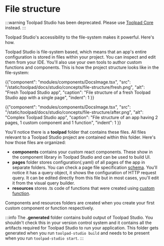 # File structure

:::warning
Toolpad Studio has been deprecated. Please use [Toolpad Core](/toolpad/) instead.
:::

<p class="description">Toolpad Studio's accessibility to the file-system makes it powerful. Here's how.</p>

Toolpad Studio is file-system based, which means that an app's entire configuration is stored in files within your project. You can inspect and edit them from your IDE. You'll also use your own tools to author custom functions and components. This is how the project structure looks like in the file-system:

{{"component": "modules/components/DocsImage.tsx", "src": "/static/toolpad/docs/studio/concepts/file-structure/fresh.png", "alt": "Fresh Toolpad Studio app", "caption": "File structure of a fresh Toolpad Studio app with a single page", "indent": 1 }}

{{"component": "modules/components/DocsImage.tsx", "src": "/static/toolpad/docs/studio/concepts/file-structure/after.png", "alt": "Complex Toolpad Studio app", "caption": "File structure of an app having 2 pages, 1 custom component and 1 function", "indent": 1 }}

You'll notice there is a **toolpad** folder that contains these files. All files relevant to a Toolpad Studio project are contained within this folder. Here's how those files are organized:

- **components** contains your custom react components. These show in the component library in Toolpad Studio and can be used to build UI.
- **pages** folder stores configuration(.yaml) of all pages of the app in separate folders. You can check a page file specification [schema](/toolpad/studio/reference/file-schema/#file-Page). You'll notice it has a query object, it shows the configuration of HTTP request query. It can be edited directly from this file but in most cases, you'll edit it from the visual query builder.
- **resources** stores .ts code of functions that were created using [custom function](/toolpad/studio/concepts/custom-functions/).

Components and resources folders are created when you create your first custom component or function respectively.

:::info
The **.generated** folder contains build output of Toolpad Studio. You shouldn't check this in your version control system and it contains all the artifacts required for Toolpad Studio to run your application. This folder gets generated when you run `toolpad-studio build` and needs to be present when you run `toolpad-studio start`.
:::
